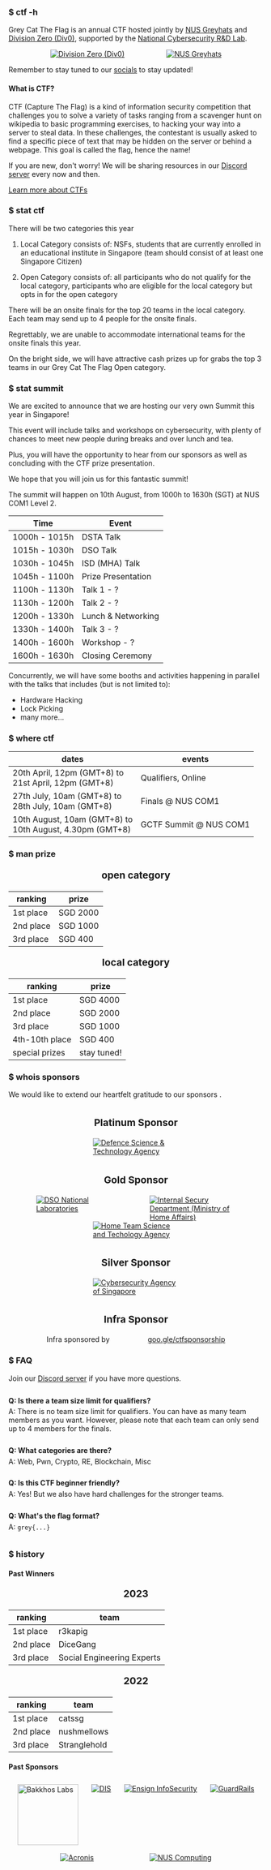 ### $ ctf -h

Grey Cat The Flag is an annual CTF hosted jointly by [NUS Greyhats](https://nusgreyhats.org) and [Division Zero (Div0)](https://div0.sg), supported by the [National Cybersecurity R&D Lab](https://ncl.sg/).

<style>
.co-host-header {
    text-align: center;
    padding-top: 1rem;
    font-size: 1.2rem;
    font-weight: bold;
}

.co-host-logos-container {
    display: flex;
    flex-wrap: wrap;
    justify-content: space-evenly;
}

.co-host-logo-image {
    vertical-align: middle;
}

.co-host-logo-image img {
    max-width: 300px;
    margin: auto;
}
</style>
<div class="co-host-logos-container">
    <div class="co-host-logo-image">
        <a href="https://div0.sg/"><img alt="Division Zero (Div0)" src="/div0-logo.png"/></a>
    </div>
    <div class="co-host-logo-image">
        <a href="https://nusgreyhats.org/"><img alt="NUS Greyhats" src="/greyhats-logo.png"/></a>
    </div>
</div>


Remember to stay tuned to our [socials](https://linktr.ee/nus.greyhats) to stay updated!

#### What is CTF?

CTF (Capture The Flag) is a kind of information security competition that challenges you to solve a variety of tasks ranging from a scavenger hunt on wikipedia to basic programming exercises, to hacking your way into a server to steal data. In these challenges, the contestant is usually asked to find a specific piece of text that may be hidden on the server or behind a webpage. This goal is called the flag, hence the name!

If you are new, don't worry! We will be sharing resources in our [Discord server](https://discord.gg/d9wbXEP2wN) <i style="color: #738adb" class="fab fa-discord"></i> every now and then.

[Learn more about CTFs](https://dev.to/atan/what-is-ctf-and-how-to-get-started-3f04)

### $ stat ctf

There will be two categories this year

1. Local Category consists of: NSFs, students that are currently enrolled in an educational institute in Singapore (team should consist of at least one Singapore Citizen)

2. Open Category consists of: all participants who do not qualify for the local category, participants who are eligible for the local category but opts in for the open category

There will be an onsite finals for the top 20 teams in the local category. Each team may send up to 4 people for the onsite finals.

Regrettably, we are unable to accommodate international teams for the onsite finals this year.

On the bright side, we will have attractive cash prizes up for grabs the top 3 teams in our Grey Cat The Flag Open category.

### $ stat summit

We are excited to announce that we are hosting our very own Summit this year in Singapore! 

This event will include talks and workshops on cybersecurity, with plenty of chances to meet new people during breaks and over lunch and tea. 

Plus, you will have the opportunity to hear from our sponsors as well as concluding with the CTF prize presentation.

We hope that you will join us for this fantastic summit!

The summit will happen on 10th August, from 1000h to 1630h (SGT) at NUS COM1 Level 2.

| Time | Event |
| -- | -- |
| 1000h - 1015h | DSTA Talk |
| 1015h - 1030h | DSO Talk |
| 1030h - 1045h | ISD (MHA) Talk |
| 1045h - 1100h | Prize Presentation |
| 1100h - 1130h | Talk 1 - ? |
| 1130h - 1200h | Talk 2 - ? |
| 1200h - 1330h | Lunch & Networking |
| 1330h - 1400h | Talk 3 - ? |
| 1400h - 1600h | Workshop - ? |
| 1600h - 1630h | Closing Ceremony |

Concurrently, we will have some booths and activities happening in parallel with the talks that includes (but is not limited to):

- Hardware Hacking
- Lock Picking
- many more...

### $ where ctf

dates | events
-- | --
20th April, 12pm (GMT+8) to<br/>21st April, 12pm (GMT+8) | Qualifiers, Online
27th July, 10am (GMT+8) to<br/>28th July, 10am (GMT+8) | Finals @ NUS COM1
10th August, 10am (GMT+8) to<br/>10th August, 4.30pm (GMT+8) | GCTF Summit @ NUS COM1

### $ man prize
<style>
.category-header {
    text-align: center;
    font-size: 1.2rem;
    font-weight: bold;
}

.category-header + table {
    margin-top: 20px;
}
</style>

<p class="category-header">open category</p>

ranking | prize
-- | --
1st place | SGD 2000
2nd place | SGD 1000
3rd place | SGD 400

<p class="category-header">local category</p>

ranking | prize
-- | --
1st place | SGD 4000
2nd place | SGD 2000
3rd place | SGD 1000
4th-10th place | SGD 400
special prizes | stay tuned!

### $ whois sponsors

We would like to extend our heartfelt gratitude to our sponsors <i style="color: #ff0000" class="fa-solid fa-heart"></i>.

<style>
.sponsor-tier-header {
    text-align: center;
    padding-top: 1rem;
    font-size: 1.2rem;
    font-weight: bold;
}

.sponsor-logos-container {
    display: flex;
    flex-wrap: wrap;
    justify-content: space-evenly;
}

.sponsor-logo-image {
    vertical-align: middle;
}

.sponsor-logo-image img {
    max-width: 170px;
    margin: auto;
}
</style>

<p class="sponsor-tier-header"><i style="color: #E5E4E2" class="fa-solid fa-coins"></i> Platinum Sponsor</p>
<div class="sponsor-logos-container">
    <div class="sponsor-logo-image">
        <a href="https://www.dsta.gov.sg/"><img alt="Defence Science & Technology Agency" src="/dsta-logo.png"/></a>
    </div>
</div>

<p class="sponsor-tier-header"><i style="color: #E5E4E2" class="fa-solid fa-coins"></i> Gold Sponsor</p>
<div class="sponsor-logos-container">
    <div class="sponsor-logo-image">
        <a href="https://www.dso.org.sg/"><img alt="DSO National Laboratories" src="/dso-logo.png"/></a>
    </div>
    <div class="sponsor-logo-image">
        <a href="https://www.mha.gov.sg/isd"><img alt="Internal Secury Department (Ministry of Home Affairs)" src="/isd-logo.png"/></a>
    </div>
    <div class="sponsor-logo-image">
        <a href="https://www.htx.gov.sg/"><img alt="Home Team Science and Techology Agency" src="/htx-logo.png"/></a>
    </div>
</div>

<p class="sponsor-tier-header"><i style="color: #E5E4E2" class="fa-solid fa-coins"></i> Silver Sponsor</p>
<div class="sponsor-logos-container">
    <div class="sponsor-logo-image">
        <a href="https://www.csa.gov.sg/"><img alt="Cybersecurity Agency of Singapore" src="/csa-logo.png"/></a>
    </div>
</div>

<p class="sponsor-tier-header"><i style="color: #E5E4E2" class="fa-solid fa-coins"></i> Infra Sponsor</p>
<div class="sponsor-logos-container">
    Infra sponsored by <a href="goo.gle/ctfsponsorship">goo.gle/ctfsponsorship</a>
</div>

### $ FAQ

Join our [Discord server](https://discord.gg/d9wbXEP2wN) <i style="color: #738adb" class="fab fa-discord"></i> if you have more questions.

<style>
.qna {
    padding-top: 0.5rem;
    padding-bottom: 0.5rem;
}

.qna p {
    margin-top: 0.3rem;
    margin-bottom: 0.3rem;
}
</style>

<div class="qna">
<p><strong>Q: Is there a team size limit for qualifiers?</strong></p>
<p>A: There is no team size limit for qualifiers. You can have as many team members as you want. However, please note that each team can only send up to 4 members for the finals.</p>
</div>

<div class="qna">
<p><strong>Q: What categories are there?</strong></p>
<p>A: Web, Pwn, Crypto, RE, Blockchain, Misc</p>
</div>

<div class="qna">
<p><strong>Q: Is this CTF beginner friendly?</strong></p>
<p>A: Yes! But we also have hard challenges for the stronger teams.</p>
</div>

<div class="qna">
<p><strong>Q: What's the flag format?</strong></p>
<p>A: <code>grey{...}</code></p>
</div>

### $ history

#### Past Winners
<style>
.past-year-header {
    text-align: center;
    font-size: 1.2rem;
    font-weight: bold;
}

.past-year-header + table {
    /* styles for the second element */
    margin-top: 20px;
}
</style>

<p class="past-year-header">2023</p>

ranking | team
-- | --
1st place | r3kapig
2nd place | DiceGang
3rd place | Social Engineering Experts


<p class="past-year-header">2022</p>

ranking | team
-- | --
1st place | catssg
2nd place | nushmellows
3rd place | Stranglehold

#### Past Sponsors
<style>
.past-sponsor-logos-container {
    display: flex;
    flex-wrap: wrap;
    justify-content: space-evenly;
}

.past-sponsor-logo-image {
    margin: 0.5rem;
    vertical-align: middle;
}

.past-sponsor-logo-image img {
    max-width: 200px;
    margin: auto;
}
</style>

<div class="past-sponsor-logos-container">
    <div class="past-sponsor-logo-image">
        <a href="https://www.bakkhoslabs.com/"><img alt="Bakkhos Labs" style='height: 120px;' src="/bakkhos-logo.png"/></a>
    </div>
    <div class="past-sponsor-logo-image">
        <a href="https://www.mindef.gov.sg/oms/dis/"><img alt="DIS" src="/dis-logo.png"/></a>
    </div>
    <div class="past-sponsor-logo-image">
        <a href="https://www.ensigninfosecurity.com/"><img alt="Ensign InfoSecurity" src="/ensign-logo.png"/></a>
    </div>
    <div class="past-sponsor-logo-image">
        <a href="https://www.guardrails.io/"><img alt="GuardRails" src="/guardrails-logo.svg"/></a>
    </div>
    <div class="past-sponsor-logo-image">
        <a href="https://www.acronis.com/"><img alt="Acronis" src="/acronis-logo.svg"/></a>
    </div>
    <div class="past-sponsor-logo-image">
        <a href="https://www.comp.nus.edu.sg/"><img alt="NUS Computing" src="/nus-computing-logo.png"/></a>
    </div>
</div>
